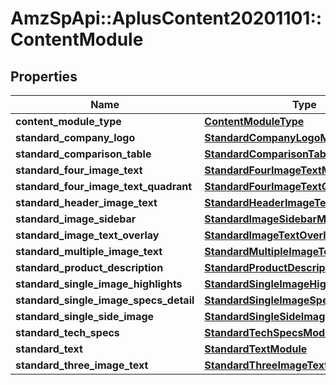 # AmzSpApi::AplusContent20201101::ContentModule

## Properties
Name | Type | Description | Notes
------------ | ------------- | ------------- | -------------
**content_module_type** | [**ContentModuleType**](ContentModuleType.md) |  | 
**standard_company_logo** | [**StandardCompanyLogoModule**](StandardCompanyLogoModule.md) |  | [optional] 
**standard_comparison_table** | [**StandardComparisonTableModule**](StandardComparisonTableModule.md) |  | [optional] 
**standard_four_image_text** | [**StandardFourImageTextModule**](StandardFourImageTextModule.md) |  | [optional] 
**standard_four_image_text_quadrant** | [**StandardFourImageTextQuadrantModule**](StandardFourImageTextQuadrantModule.md) |  | [optional] 
**standard_header_image_text** | [**StandardHeaderImageTextModule**](StandardHeaderImageTextModule.md) |  | [optional] 
**standard_image_sidebar** | [**StandardImageSidebarModule**](StandardImageSidebarModule.md) |  | [optional] 
**standard_image_text_overlay** | [**StandardImageTextOverlayModule**](StandardImageTextOverlayModule.md) |  | [optional] 
**standard_multiple_image_text** | [**StandardMultipleImageTextModule**](StandardMultipleImageTextModule.md) |  | [optional] 
**standard_product_description** | [**StandardProductDescriptionModule**](StandardProductDescriptionModule.md) |  | [optional] 
**standard_single_image_highlights** | [**StandardSingleImageHighlightsModule**](StandardSingleImageHighlightsModule.md) |  | [optional] 
**standard_single_image_specs_detail** | [**StandardSingleImageSpecsDetailModule**](StandardSingleImageSpecsDetailModule.md) |  | [optional] 
**standard_single_side_image** | [**StandardSingleSideImageModule**](StandardSingleSideImageModule.md) |  | [optional] 
**standard_tech_specs** | [**StandardTechSpecsModule**](StandardTechSpecsModule.md) |  | [optional] 
**standard_text** | [**StandardTextModule**](StandardTextModule.md) |  | [optional] 
**standard_three_image_text** | [**StandardThreeImageTextModule**](StandardThreeImageTextModule.md) |  | [optional] 

